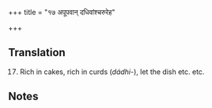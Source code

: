 +++
title = "१७ अपूपवान् दधिवांश्चरुरेह"

+++
## Translation
17. Rich in cakes, rich in curds (*dádhi-*), let the dish etc. etc.

## Notes

